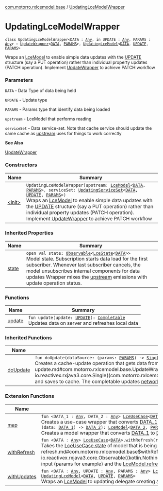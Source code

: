 [com.motorro.rxlcemodel.base](../index.md) / [UpdatingLceModelWrapper](./index.md)

# UpdatingLceModelWrapper

`class UpdatingLceModelWrapper<DATA : `[`Any`](https://kotlinlang.org/api/latest/jvm/stdlib/kotlin/-any/index.html)`, in UPDATE : `[`Any`](https://kotlinlang.org/api/latest/jvm/stdlib/kotlin/-any/index.html)`, PARAMS : `[`Any`](https://kotlinlang.org/api/latest/jvm/stdlib/kotlin/-any/index.html)`> : `[`UpdateWrapper`](../-update-wrapper/index.md)`<`[`DATA`](index.md#DATA)`, `[`PARAMS`](index.md#PARAMS)`>, `[`UpdatingLceModel`](../-updating-lce-model/index.md)`<`[`DATA`](index.md#DATA)`, `[`UPDATE`](index.md#UPDATE)`, `[`PARAMS`](index.md#PARAMS)`>`

Wraps an [LceModel](../-lce-model/index.md) to enable simple data updates with the [UPDATE](index.md#UPDATE) structure
(say a PUT operation) rather than individual property updates (PATCH operation).
Implement [UpdateWrapper](../-update-wrapper/index.md) to achieve PATCH workflow

### Parameters

`DATA` - Data Type of data being held

`UPDATE` - Update type

`PARAMS` - Params type that identify data being loaded

`upstream` - LceModel that performs reading

`serviceSet` - Data service-set. Note that cache service should update the
same cache as [upstream](#) uses for things to work correctly

**See Also**

[UpdateWrapper](../-update-wrapper/index.md)

### Constructors

| Name | Summary |
|---|---|
| [&lt;init&gt;](-init-.md) | `UpdatingLceModelWrapper(upstream: `[`LceModel`](../-lce-model/index.md)`<`[`DATA`](index.md#DATA)`, `[`PARAMS`](index.md#PARAMS)`>, serviceSet: `[`UpdatingServiceSet`](../../com.motorro.rxlcemodel.base.service/-updating-service-set/index.md)`<`[`DATA`](index.md#DATA)`, `[`UPDATE`](index.md#UPDATE)`, `[`PARAMS`](index.md#PARAMS)`>)`<br>Wraps an [LceModel](../-lce-model/index.md) to enable simple data updates with the [UPDATE](index.md#UPDATE) structure (say a PUT operation) rather than individual property updates (PATCH operation). Implement [UpdateWrapper](../-update-wrapper/index.md) to achieve PATCH workflow |

### Inherited Properties

| Name | Summary |
|---|---|
| [state](../-update-wrapper/state.md) | `open val state: `[`Observable`](http://reactivex.io/RxJava/3.x/javadoc/io/reactivex/rxjava3/core/Observable.html)`<`[`LceState`](../-lce-state/index.md)`<`[`DATA`](../-update-wrapper/index.md#DATA)`>>`<br>Model state. Subscription starts data load for the first subscriber. Whenever last subscriber cancels, the model unsubscribes internal components for data updates Wrapper mixes the [upstream](#) emissions with update operation status. |

### Functions

| Name | Summary |
|---|---|
| [update](update.md) | `fun update(update: `[`UPDATE`](index.md#UPDATE)`): `[`Completable`](http://reactivex.io/RxJava/3.x/javadoc/io/reactivex/rxjava3/core/Completable.html)<br>Updates data on server and refreshes local data |

### Inherited Functions

| Name | Summary |
|---|---|
| [doUpdate](../-update-wrapper/do-update.md) | `fun doUpdate(dataSource: (params: `[`PARAMS`](../-update-wrapper/index.md#PARAMS)`) -> `[`Single`](http://reactivex.io/RxJava/3.x/javadoc/io/reactivex/rxjava3/core/Single.html)`<out `[`Entity`](../../com.motorro.rxlcemodel.base.entity/-entity/index.md)`<`[`DATA`](../-update-wrapper/index.md#DATA)`>>): `[`Completable`](http://reactivex.io/RxJava/3.x/javadoc/io/reactivex/rxjava3/core/Completable.html)<br>Creates a cache-update operation that gets data from [dataSource](../-update-wrapper/do-update.md#com.motorro.rxlcemodel.base.UpdateWrapper$doUpdate(kotlin.Function1((com.motorro.rxlcemodel.base.UpdateWrapper.PARAMS, io.reactivex.rxjava3.core.Single((com.motorro.rxlcemodel.base.entity.Entity((com.motorro.rxlcemodel.base.UpdateWrapper.DATA)))))))/dataSource) and saves to cache. The completable updates [networkOperationState](#) to mix state to original [upstream](#) |

### Extension Functions

| Name | Summary |
|---|---|
| [map](../map.md) | `fun <DATA_1 : `[`Any`](https://kotlinlang.org/api/latest/jvm/stdlib/kotlin/-any/index.html)`, DATA_2 : `[`Any`](https://kotlinlang.org/api/latest/jvm/stdlib/kotlin/-any/index.html)`> `[`LceUseCase`](../-lce-use-case/index.md)`<`[`DATA_1`](../map.md#DATA_1)`>.map(mapper: (data: `[`DATA_1`](../map.md#DATA_1)`) -> `[`DATA_2`](../map.md#DATA_2)`): `[`LceUseCase`](../-lce-use-case/index.md)`<`[`DATA_2`](../map.md#DATA_2)`>`<br>Creates a use-case wrapper that converts [DATA_1](../map.md#DATA_1) to [DATA_2](../map.md#DATA_2)`fun <DATA_1 : `[`Any`](https://kotlinlang.org/api/latest/jvm/stdlib/kotlin/-any/index.html)`, DATA_2 : `[`Any`](https://kotlinlang.org/api/latest/jvm/stdlib/kotlin/-any/index.html)`, PARAMS : `[`Any`](https://kotlinlang.org/api/latest/jvm/stdlib/kotlin/-any/index.html)`> `[`LceModel`](../-lce-model/index.md)`<`[`DATA_1`](../map.md#DATA_1)`, `[`PARAMS`](../map.md#PARAMS)`>.map(mapper: (data: `[`DATA_1`](../map.md#DATA_1)`) -> `[`DATA_2`](../map.md#DATA_2)`): `[`LceModel`](../-lce-model/index.md)`<`[`DATA_2`](../map.md#DATA_2)`, `[`PARAMS`](../map.md#PARAMS)`>`<br>Creates a model wrapper that converts [DATA_1](../map.md#DATA_1) to [DATA_2](../map.md#DATA_2) |
| [withRefresh](../with-refresh.md) | `fun <DATA : `[`Any`](https://kotlinlang.org/api/latest/jvm/stdlib/kotlin/-any/index.html)`> `[`LceUseCase`](../-lce-use-case/index.md)`<`[`DATA`](../with-refresh.md#DATA)`>.withRefresh(refreshStream: `[`Observable`](http://reactivex.io/RxJava/3.x/javadoc/io/reactivex/rxjava3/core/Observable.html)`<in `[`Nothing`](https://kotlinlang.org/api/latest/jvm/stdlib/kotlin/-nothing/index.html)`>): `[`Observable`](http://reactivex.io/RxJava/3.x/javadoc/io/reactivex/rxjava3/core/Observable.html)`<`[`LceState`](../-lce-state/index.md)`<`[`DATA`](../with-refresh.md#DATA)`>>`<br>Takes the [LceUseCase.state](../-lce-use-case/state.md) of model that is being refreshed each time [refreshStream](../with-refresh.md#com.motorro.rxlcemodel.base$withRefresh(com.motorro.rxlcemodel.base.LceUseCase((com.motorro.rxlcemodel.base.withRefresh.DATA)), io.reactivex.rxjava3.core.Observable((kotlin.Nothing)))/refreshStream) emits a value Useful when you create a model as a result of mapping of some input (params for example) and the [LceModel.refresh](../-lce-use-case/refresh.md) property becomes invisible for the outside world |
| [withUpdates](../with-updates.md) | `fun <DATA : `[`Any`](https://kotlinlang.org/api/latest/jvm/stdlib/kotlin/-any/index.html)`, UPDATE : `[`Any`](https://kotlinlang.org/api/latest/jvm/stdlib/kotlin/-any/index.html)`, PARAMS : `[`Any`](https://kotlinlang.org/api/latest/jvm/stdlib/kotlin/-any/index.html)`> `[`LceModel`](../-lce-model/index.md)`<`[`DATA`](../with-updates.md#DATA)`, `[`PARAMS`](../with-updates.md#PARAMS)`>.withUpdates(serviceSet: `[`UpdatingServiceSet`](../../com.motorro.rxlcemodel.base.service/-updating-service-set/index.md)`<`[`DATA`](../with-updates.md#DATA)`, `[`UPDATE`](../with-updates.md#UPDATE)`, `[`PARAMS`](../with-updates.md#PARAMS)`>): `[`UpdatingLceModel`](../-updating-lce-model/index.md)`<`[`DATA`](../with-updates.md#DATA)`, `[`UPDATE`](../with-updates.md#UPDATE)`, `[`PARAMS`](../with-updates.md#PARAMS)`>`<br>Wraps an [LceModel](../-lce-model/index.md) to updating delegate creating an [UpdatingLceModel](../-updating-lce-model/index.md) |
